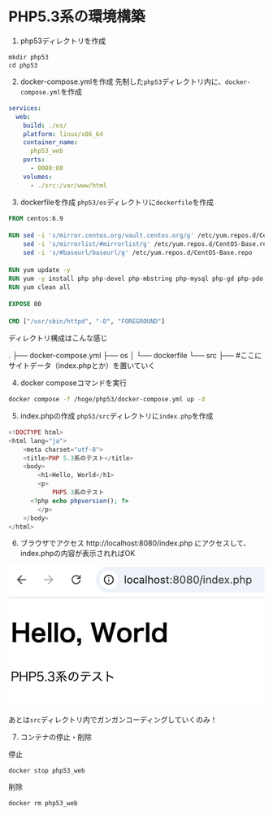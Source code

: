 # PHP5.3系の環境構築

1. php53ディレクトリを作成
```
mkdir php53
cd php53
```

2. docker-compose.ymlを作成
先制した`php53`ディレクトリ内に、`docker-compose.yml`を作成

```yml
services:
  web:
    build: ./os/
    platform: linux/x86_64
    container_name:
      php53_web
    ports:
      - 8080:80
    volumes:
      - ./src:/var/www/html
```

3. dockerfileを作成
`php53/os`ディレクトリに`dockerfile`を作成

```dockerfile
FROM centos:6.9

RUN sed -i 's/mirror.centos.org/vault.centos.org/g' /etc/yum.repos.d/CentOS-Base.repo && \
    sed -i 's/mirrorlist/#mirrorlist/g' /etc/yum.repos.d/CentOS-Base.repo && \
    sed -i 's/#baseurl/baseurl/g' /etc/yum.repos.d/CentOS-Base.repo

RUN yum update -y
RUN yum -y install php php-devel php-mbstring php-mysql php-gd php-pdo php-pear php-process php-soap php-xml php-bcmath php-pecl-zip postgresql-devel php-pgsql
RUN yum clean all

EXPOSE 80

CMD ["/usr/sbin/httpd", "-D", "FOREGROUND"]
```

ディレクトリ構成はこんな感じ

.
├── docker-compose.yml
├── os
│   └── dockerfile
└── src
    ├── #ここにサイトデータ（index.phpとか）を置いていく

4. docker composeコマンドを実行
```sh
docker compose -f /hoge/php53/docker-compose.yml up -d
```

5. index.phpの作成
`php53/src`ディレクトリに`index.php`を作成

```php
<!DOCTYPE html>
<html lang="ja">
	<meta charset="utf-8">
	<title>PHP 5.3系のテスト</title>
	<body>
		<h1>Hello, World</h1>
		<p>
			PHP5.3系のテスト
      <?php echo phpversion(); ?>
		</p>
	</body>
</html>
```

6. ブラウザでアクセス
http://localhost:8080/index.php
にアクセスして、index.phpの内容が表示されればOK

![HelloWorld](hello.png)

あとは`src`ディレクトリ内でガンガンコーディングしていくのみ！

7. コンテナの停止・削除

停止
```sh
docker stop php53_web
```

削除
```sh
docker rm php53_web
```